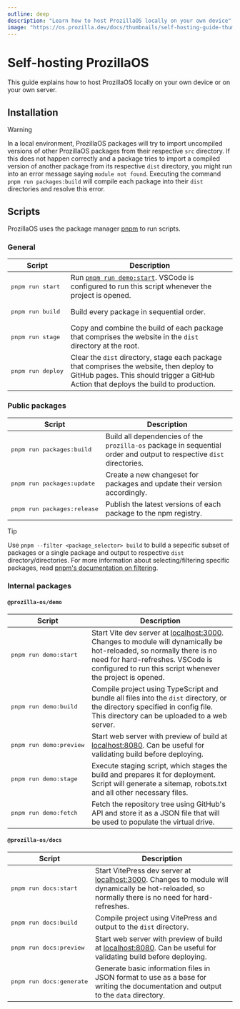 ```yaml
---
outline: deep
description: "Learn how to host ProzillaOS locally on your own device"
image: "https://os.prozilla.dev/docs/thumbnails/self-hosting-guide-thumbnail.png"
---
```


# Self-hosting ProzillaOS

This guide explains how to host ProzillaOS locally on your own device or on your own server.

## Installation

<!--@include: ../../../README.md#getting-started{3,}-->

> [!WARNING]
> In a local environment, ProzillaOS packages will try to import uncompiled versions of other ProzillaOS packages from their respective `src` directory. If this does not happen correctly and a package tries to import a compiled version of another package from its respective `dist` directory, you might run into an error message saying `module not found`. Executing the command `pnpm run packages:build` will compile each package into their `dist` directories and resolve this error.

## Scripts

ProzillaOS uses the package manager [pnpm](https://pnpm.io/) to run scripts.

### General

| Script | Description |
| --- | --- |
| <pre>pnpm&nbsp;run&nbsp;start</pre> | Run [`pnpm run demo:start`](#prozilla-osdemo). VSCode is configured to run this script whenever the project is opened. |
| <pre>pnpm&nbsp;run&nbsp;build</pre> | Build every package in sequential order. |
| <pre>pnpm&nbsp;run&nbsp;stage</pre> | Copy and combine the build of each package that comprises the website in the `dist` directory at the root. |
| <pre>pnpm&nbsp;run&nbsp;deploy</pre> | Clear the `dist` directory, stage each package that comprises the website, then deploy to GitHub pages. This should trigger a GitHub Action that deploys the build to production. |

### Public packages

| Script | Description |
| --- | --- |
| <pre>pnpm&nbsp;run&nbsp;packages:build</pre> | Build all dependencies of the `prozilla-os` package in sequential order and output to respective `dist` directories. |
| <pre>pnpm&nbsp;run&nbsp;packages:update</pre> | Create a new changeset for packages and update their version accordingly. |
| <pre>pnpm&nbsp;run&nbsp;packages:release</pre> | Publish the latest versions of each package to the npm registry. |

> [!TIP]
> Use `pnpm --filter <package_selector> build` to build a sepecific subset of packages or a single package and output to respective `dist` directory/directories. For more information about selecting/filtering specific packages, read [pnpm's documentation on filtering](https://pnpm.io/filtering).

### Internal packages

#### `@prozilla-os/demo`

| Script | Description |
| --- | --- |
| <pre>pnpm&nbsp;run&nbsp;demo:start</pre> | Start Vite dev server at [localhost:3000](http://localhost:3000/). Changes to module will dynamically be hot-reloaded, so normally there is no need for hard-refreshes. VSCode is configured to run this script whenever the project is opened. |
| <pre>pnpm&nbsp;run&nbsp;demo:build</pre> | Compile project using TypeScript and bundle all files into the `dist` directory, or the directory specified in config file. This directory can be uploaded to a web server. |
| <pre>pnpm&nbsp;run&nbsp;demo:preview</pre> | Start web server with preview of build at [localhost:8080](http://localhost:8080/). Can be useful for validating build before deploying. |
| <pre>pnpm&nbsp;run&nbsp;demo:stage</pre> | Execute staging script, which stages the build and prepares it for deployment. Script will generate a sitemap, robots.txt and all other necessary files. |
| <pre>pnpm&nbsp;run&nbsp;demo:fetch</pre> | Fetch the repository tree using GitHub's API and store it as a JSON file that will be used to populate the virtual drive. |

#### `@prozilla-os/docs`

| Script | Description |
| --- | --- |
| <pre>pnpm&nbsp;run&nbsp;docs:start</pre> | Start VitePress dev server at [localhost:3000](http://localhost:3000/). Changes to module will dynamically be hot-reloaded, so normally there is no need for hard-refreshes. |
| <pre>pnpm&nbsp;run&nbsp;docs:build</pre> | Compile project using VitePress and output to the `dist` directory. |
| <pre>pnpm&nbsp;run&nbsp;docs:preview</pre> | Start web server with preview of build at [localhost:8080](http://localhost:8080/). Can be useful for validating build before deploying. |
| <pre>pnpm&nbsp;run&nbsp;docs:generate</pre> | Generate basic information files in JSON format to use as a base for writing the documentation and output to the `data` directory. |
